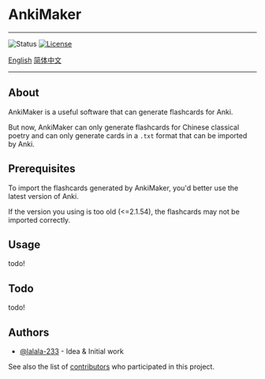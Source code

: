 # AnkiMaker

---

![Status](https://img.shields.io/badge/status-active-success.svg)
[![License](https://img.shields.io/badge/license-MIT-blue.svg)](/LICENSE)

[English](README.md)
[简体中文](README_CN.md)

---

## About

AnkiMaker is a useful software that can generate flashcards for Anki.

But now, AnkiMaker can only generate flashcards for Chinese classical poetry and can only generate cards in a `.txt` format that can be imported by Anki.

## Prerequisites

To import the flashcards generated by AnkiMaker, you'd better use the latest version of Anki.

If the version you using is too old (<=2.1.54), the flashcards may not be imported correctly.

## Usage

todo!

## Todo

todo!

## Authors

- [@lalala-233](https://github.com/lalala-233) - Idea & Initial work

See also the list of [contributors](https://github.com/lalala-233/AnkiMaker/contributors) who participated in this project.

